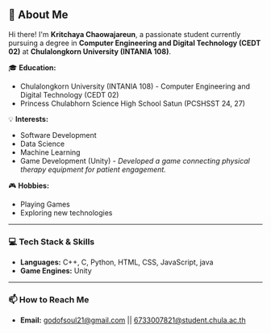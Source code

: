## 👋 About Me

Hi there! I'm **Kritchaya Chaowajareun**, a passionate student currently pursuing a degree in **Computer Engineering and Digital Technology (CEDT 02)** at **Chulalongkorn University (INTANIA 108)**.

🎓 **Education:**
*   Chulalongkorn University (INTANIA 108) - Computer Engineering and Digital Technology (CEDT 02)
*   Princess Chulabhorn Science High School Satun (PCSHSST 24, 27)

💡 **Interests:**
*   Software Development
*   Data Science
*   Machine Learning
*   Game Development (Unity) - *Developed a game connecting physical therapy equipment for patient engagement.*

🎮 **Hobbies:**
*   Playing Games
*   Exploring new technologies

---

### 💻 Tech Stack & Skills

*   **Languages:** C++, C, Python, HTML, CSS, JavaScript, java
*   **Game Engines:** Unity

---


### 📫 How to Reach Me

*   **Email:** godofsoul21@gmail.com || 6733007821@student.chula.ac.th

